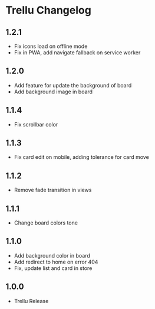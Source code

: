 # Trellu Changelog

## 1.2.1

* Fix icons load on offline mode
* Fix in PWA, add navigate fallback on service worker

## 1.2.0

* Add feature for update the background of board
* Add background image in board

## 1.1.4

* Fix scrollbar color

## 1.1.3

* Fix card edit on mobile, adding tolerance for card move

## 1.1.2

* Remove fade transition in views

## 1.1.1

* Change board colors tone

## 1.1.0

* Add background color in board
* Add redirect to home on error 404
* Fix, update list and card in store

## 1.0.0

* Trellu Release
